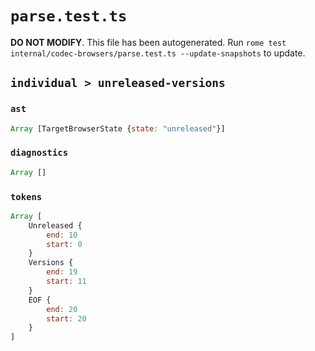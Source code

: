 # `parse.test.ts`

**DO NOT MODIFY**. This file has been autogenerated. Run `rome test internal/codec-browsers/parse.test.ts --update-snapshots` to update.

## `individual > unreleased-versions`

### `ast`

```javascript
Array [TargetBrowserState {state: "unreleased"}]
```

### `diagnostics`

```javascript
Array []
```

### `tokens`

```javascript
Array [
	Unreleased {
		end: 10
		start: 0
	}
	Versions {
		end: 19
		start: 11
	}
	EOF {
		end: 20
		start: 20
	}
]
```
